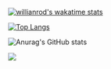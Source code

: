 [![willianrod's wakatime stats](https://github-readme-stats.vercel.app/api/wakatime?username=marcogarganigo)](https://github.com/anuraghazra/github-readme-stats)


[![Top Langs](https://github-readme-stats.vercel.app/api/top-langs/?username=marcogarganigo&langs_count=8)](https://github.com/anuraghazra/github-readme-stats)

![Anurag's GitHub stats](https://github-readme-stats.vercel.app/api?username=marcogarganigo&theme=midnight-purple&show_icons=true)

![](https://komarev.com/ghpvc/?username=marcogarganigo)
